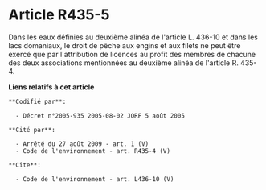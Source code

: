 # Article R435-5

Dans les eaux définies au deuxième alinéa de l'article L. 436-10 et dans les lacs domaniaux, le droit de pêche aux engins et
aux filets ne peut être exercé que par l'attribution de licences au profit des membres de chacune des deux associations
mentionnées au deuxième alinéa de l'article R. 435-4.

**Liens relatifs à cet article**

	**Codifié par**:

	  - Décret n°2005-935 2005-08-02 JORF 5 août 2005

	**Cité par**:

	  - Arrêté du 27 août 2009 - art. 1 (V)
	  - Code de l'environnement - art. R435-4 (V)

	**Cite**:

	  - Code de l'environnement - art. L436-10 (V)
